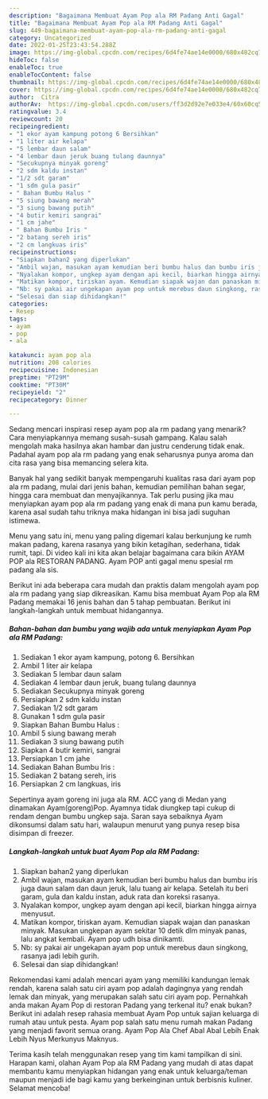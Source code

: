 ```yaml
---
description: "Bagaimana Membuat Ayam Pop ala RM Padang Anti Gagal"
title: "Bagaimana Membuat Ayam Pop ala RM Padang Anti Gagal"
slug: 449-bagaimana-membuat-ayam-pop-ala-rm-padang-anti-gagal
category: Uncategorized
date: 2022-01-25T23:43:54.288Z
image: https://img-global.cpcdn.com/recipes/6d4fe74ae14e0000/680x482cq70/ayam-pop-ala-rm-padang-foto-resep-utama.jpg
hideToc: false
enableToc: true
enableTocContent: false
thumbnail: https://img-global.cpcdn.com/recipes/6d4fe74ae14e0000/680x482cq70/ayam-pop-ala-rm-padang-foto-resep-utama.jpg
cover: https://img-global.cpcdn.com/recipes/6d4fe74ae14e0000/680x482cq70/ayam-pop-ala-rm-padang-foto-resep-utama.jpg
author:  Citra
authorAv:  https://img-global.cpcdn.com/users/ff3d2d92e7e033e4/60x60cq50/avatar.jpg
ratingvalue: 3.4
reviewcount: 20
recipeingredient:
- "1 ekor ayam kampung potong 6 Bersihkan"
- "1 liter air kelapa"
- "5 lembar daun salam"
- "4 lembar daun jeruk buang tulang daunnya"
- "Secukupnya minyak goreng"
- "2 sdm kaldu instan"
- "1/2 sdt garam"
- "1 sdm gula pasir"
- " Bahan Bumbu Halus "
- "5 siung bawang merah"
- "3 siung bawang putih"
- "4 butir kemiri sangrai"
- "1 cm jahe"
- " Bahan Bumbu Iris "
- "2 batang sereh iris"
- "2 cm langkuas iris"
recipeinstructions:
- "Siapkan bahan2 yang diperlukan"
- "Ambil wajan, masukan ayam kemudian beri bumbu halus dan bumbu iris juga daun salam dan daun jeruk, lalu tuang air kelapa. Setelah itu beri garam, gula dan kaldu instan, aduk rata dan koreksi rasanya."
- "Nyalakan kompor, ungkep ayam dengan api kecil, biarkan hingga airnya menyusut."
- "Matikan kompor, tiriskan ayam. Kemudian siapak wajan dan panaskan minyak. Masukan ungkepan ayam sekitar 10 detik dlm minyak panas, lalu angkat kembali. Ayam pop udh bisa dinikamti."
- "Nb: sy pakai air ungekapan ayam pop untuk merebus daun singkong, rasanya jadi lebih gurih."
- "Selesai dan siap dihidangkan!"
categories:
- Resep
tags:
- ayam
- pop
- ala

katakunci: ayam pop ala 
nutrition: 208 calories
recipecuisine: Indonesian
preptime: "PT29M"
cooktime: "PT30M"
recipeyield: "2"
recipecategory: Dinner

---
```



Sedang mencari inspirasi resep ayam pop ala rm padang yang menarik? Cara menyiapkannya memang susah-susah gampang. Kalau salah mengolah maka hasilnya akan hambar dan justru cenderung tidak enak. Padahal ayam pop ala rm padang yang enak seharusnya punya aroma dan cita rasa yang bisa memancing selera kita.


Banyak hal yang sedikit banyak mempengaruhi kualitas rasa dari ayam pop ala rm padang, mulai dari jenis bahan, kemudian pemilihan bahan segar, hingga cara membuat dan menyajikannya. Tak perlu pusing jika mau menyiapkan ayam pop ala rm padang yang enak di mana pun kamu berada, karena asal sudah tahu triknya maka hidangan ini bisa jadi suguhan istimewa.

Menu yang satu ini, menu yang paling digemari kalau berkunjung ke rumh makan padang, karena rasanya yang bikin ketagihan, sederhana, tidak rumit, tapi. Di video kali ini kita akan belajar bagaimana cara bikin AYAM POP ala RESTORAN PADANG. Ayam POP anti gagal menu spesial rm padang ala sis.


Berikut ini ada beberapa cara mudah dan praktis dalam mengolah ayam pop ala rm padang yang siap dikreasikan. Kamu bisa membuat Ayam Pop ala RM Padang memakai 16 jenis bahan dan 5 tahap pembuatan. Berikut ini langkah-langkah untuk membuat hidangannya.

<!--inarticleads1-->

##### Bahan-bahan dan bumbu yang wajib ada untuk menyiapkan Ayam Pop ala RM Padang:

1. Sediakan 1 ekor ayam kampung, potong 6. Bersihkan
1. Ambil 1 liter air kelapa
1. Sediakan 5 lembar daun salam
1. Sediakan 4 lembar daun jeruk, buang tulang daunnya
1. Sediakan Secukupnya minyak goreng
1. Persiapkan 2 sdm kaldu instan
1. Sediakan 1/2 sdt garam
1. Gunakan 1 sdm gula pasir
1. Siapkan  Bahan Bumbu Halus :
1. Ambil 5 siung bawang merah
1. Sediakan 3 siung bawang putih
1. Siapkan 4 butir kemiri, sangrai
1. Persiapkan 1 cm jahe
1. Sediakan  Bahan Bumbu Iris :
1. Sediakan 2 batang sereh, iris
1. Persiapkan 2 cm langkuas, iris


Sepertinya ayam goreng ini juga ala RM. ACC yang di Medan yang dinamakan Ayam(goreng)Pop. Ayamnya tidak diungkep tapi cukup di rendam dengan bumbu ungkep saja. Saran saya sebaiknya Ayam dikonsumsi dalam satu hari, walaupun menurut yang punya resep bisa disimpan di freezer. 

<!--inarticleads2-->

##### Langkah-langkah untuk buat Ayam Pop ala RM Padang:

1. Siapkan bahan2 yang diperlukan
1. Ambil wajan, masukan ayam kemudian beri bumbu halus dan bumbu iris juga daun salam dan daun jeruk, lalu tuang air kelapa. Setelah itu beri garam, gula dan kaldu instan, aduk rata dan koreksi rasanya.
1. Nyalakan kompor, ungkep ayam dengan api kecil, biarkan hingga airnya menyusut.
1. Matikan kompor, tiriskan ayam. Kemudian siapak wajan dan panaskan minyak. Masukan ungkepan ayam sekitar 10 detik dlm minyak panas, lalu angkat kembali. Ayam pop udh bisa dinikamti.
1. Nb: sy pakai air ungekapan ayam pop untuk merebus daun singkong, rasanya jadi lebih gurih.
1. Selesai dan siap dihidangkan!

Rekomendasi kami adalah mencari ayam yang memiliki kandungan lemak rendah, karena salah satu ciri ayam pop adalah dagingnya yang rendah lemak dan minyak, yang merupakan salah satu ciri ayam pop. Pernahkah anda makan Ayam Pop di restoran Padang yang terkenal itu? enak bukan? Berikut ini adalah resep rahasia membuat Ayam Pop untuk sajian keluarga di rumah atau untuk pesta. Ayam pop salah satu menu rumah makan Padang yang menjadi favorit semua orang. Ayam Pop Ala Chef Abal Abal Lebih Enak Lebih Nyus Merkunyus Maknyus. 

Terima kasih telah menggunakan resep yang tim kami tampilkan di sini. Harapan kami, olahan Ayam Pop ala RM Padang yang mudah di atas dapat membantu kamu menyiapkan hidangan yang enak untuk keluarga/teman maupun menjadi ide bagi kamu yang berkeinginan untuk berbisnis kuliner. Selamat mencoba!
